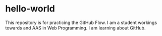 # hello-world
This repository is for practicing the GitHub Flow.
I am a student workings towards and AAS in Web Programming. I am learning about GitHub. 
